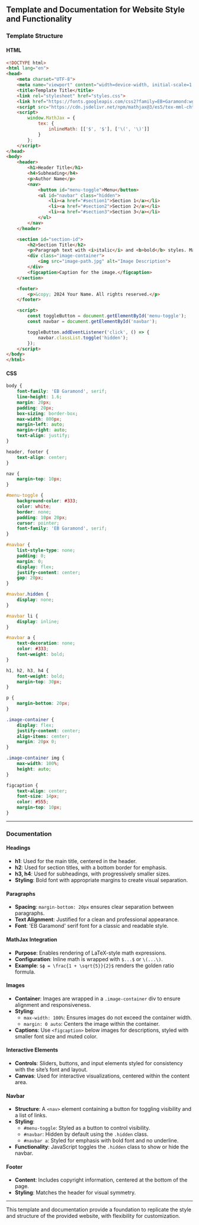 ## Template and Documentation for Website Style and Functionality

### Template Structure

#### HTML
```html
<!DOCTYPE html>
<html lang="en">
<head>
    <meta charset="UTF-8">
    <meta name="viewport" content="width=device-width, initial-scale=1.0">
    <title>Template Title</title>
    <link rel="stylesheet" href="styles.css">
    <link href="https://fonts.googleapis.com/css2?family=EB+Garamond:wght@400;700&display=swap" rel="stylesheet">
    <script src="https://cdn.jsdelivr.net/npm/mathjax@3/es5/tex-mml-chtml.js" async></script>
    <script>
        window.MathJax = {
            tex: {
                inlineMath: [['$', '$'], ['\(', '\)']]
            }
        };
    </script>
</head>
<body>
    <header>
        <h1>Header Title</h1>
        <h4>Subheading</h4>
        <p>Author Name</p>
        <nav>
            <button id="menu-toggle">Menu</button>
            <ul id="navbar" class="hidden">
                <li><a href="#section1">Section 1</a></li>
                <li><a href="#section2">Section 2</a></li>
                <li><a href="#section3">Section 3</a></li>
            </ul>
        </nav>
    </header>

    <section id="section-id">
        <h2>Section Title</h2>
        <p>Paragraph text with <i>italic</i> and <b>bold</b> styles. Math example: $ϕ = \frac{1 + \sqrt{5}}{2}$.</p>
        <div class="image-container">
            <img src="image-path.jpg" alt="Image Description">
        </div>
        <figcaption>Caption for the image.</figcaption>
    </section>

    <footer>
        <p>&copy; 2024 Your Name. All rights reserved.</p>
    </footer>

    <script>
        const toggleButton = document.getElementById('menu-toggle');
        const navbar = document.getElementById('navbar');

        toggleButton.addEventListener('click', () => {
            navbar.classList.toggle('hidden');
        });
    </script>
</body>
</html>
```

#### CSS
```css
body {
    font-family: 'EB Garamond', serif;
    line-height: 1.6;
    margin: 20px;
    padding: 20px;
    box-sizing: border-box;
    max-width: 800px;
    margin-left: auto;
    margin-right: auto;
    text-align: justify;
}

header, footer {
    text-align: center;
}

nav {
    margin-top: 10px;
}

#menu-toggle {
    background-color: #333;
    color: white;
    border: none;
    padding: 10px 20px;
    cursor: pointer;
    font-family: 'EB Garamond', serif;
}

#navbar {
    list-style-type: none;
    padding: 0;
    margin: 0;
    display: flex;
    justify-content: center;
    gap: 20px;
}

#navbar.hidden {
    display: none;
}

#navbar li {
    display: inline;
}

#navbar a {
    text-decoration: none;
    color: #333;
    font-weight: bold;
}

h1, h2, h3, h4 {
    font-weight: bold;
    margin-top: 30px;
}

p {
    margin-bottom: 20px;
}

.image-container {
    display: flex;
    justify-content: center;
    align-items: center;
    margin: 20px 0;
}

.image-container img {
    max-width: 100%;
    height: auto;
}

figcaption {
    text-align: center;
    font-size: 14px;
    color: #555;
    margin-top: 10px;
}
```

---

### Documentation

#### Headings
- **h1**: Used for the main title, centered in the header.
- **h2**: Used for section titles, with a bottom border for emphasis.
- **h3, h4**: Used for subheadings, with progressively smaller sizes.
- **Styling**: Bold font with appropriate margins to create visual separation.

#### Paragraphs
- **Spacing**: `margin-bottom: 20px` ensures clear separation between paragraphs.
- **Text Alignment**: Justified for a clean and professional appearance.
- **Font**: 'EB Garamond' serif font for a classic and readable style.

#### MathJax Integration
- **Purpose**: Enables rendering of LaTeX-style math expressions.
- **Configuration**: Inline math is wrapped with `$...$` or `\(...\)`.
- **Example**: `$ϕ = \frac{1 + \sqrt{5}}{2}$` renders the golden ratio formula.

#### Images
- **Container**: Images are wrapped in a `.image-container` div to ensure alignment and responsiveness.
- **Styling**:
  - `max-width: 100%`: Ensures images do not exceed the container width.
  - `margin: 0 auto`: Centers the image within the container.
- **Captions**: Use `<figcaption>` below images for descriptions, styled with smaller font size and muted color.

#### Interactive Elements
- **Controls**: Sliders, buttons, and input elements styled for consistency with the site’s font and layout.
- **Canvas**: Used for interactive visualizations, centered within the content area.

#### Navbar
- **Structure**: A `<nav>` element containing a button for toggling visibility and a list of links.
- **Styling**:
  - `#menu-toggle`: Styled as a button to control visibility.
  - `#navbar`: Hidden by default using the `.hidden` class.
  - `#navbar a`: Styled for emphasis with bold font and no underline.
- **Functionality**: JavaScript toggles the `.hidden` class to show or hide the navbar.

#### Footer
- **Content**: Includes copyright information, centered at the bottom of the page.
- **Styling**: Matches the header for visual symmetry.

---

This template and documentation provide a foundation to replicate the style and structure of the provided website, with flexibility for customization.

